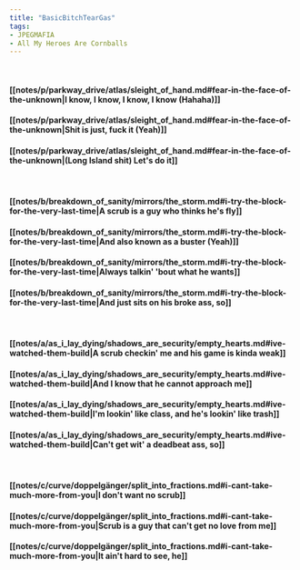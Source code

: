 ```yaml
---
title: "BasicBitchTearGas"
tags:
- JPEGMAFIA
- All My Heroes Are Cornballs
---
```

&nbsp;
#### [[notes/p/parkway_drive/atlas/sleight_of_hand.md#fear-in-the-face-of-the-unknown|I know, I know, I know, I know (Hahaha)]]
#### [[notes/p/parkway_drive/atlas/sleight_of_hand.md#fear-in-the-face-of-the-unknown|Shit is just, fuck it (Yeah)]]
#### [[notes/p/parkway_drive/atlas/sleight_of_hand.md#fear-in-the-face-of-the-unknown|(Long Island shit) Let's do it]]
&nbsp;
#### [[notes/b/breakdown_of_sanity/mirrors/the_storm.md#i-try-the-block-for-the-very-last-time|A scrub is a guy who thinks he's fly]]
#### [[notes/b/breakdown_of_sanity/mirrors/the_storm.md#i-try-the-block-for-the-very-last-time|And also known as a buster (Yeah)]]
#### [[notes/b/breakdown_of_sanity/mirrors/the_storm.md#i-try-the-block-for-the-very-last-time|Always talkin' 'bout what he wants]]
#### [[notes/b/breakdown_of_sanity/mirrors/the_storm.md#i-try-the-block-for-the-very-last-time|And just sits on his broke ass, so]]
&nbsp;
#### [[notes/a/as_i_lay_dying/shadows_are_security/empty_hearts.md#ive-watched-them-build|A scrub checkin' me and his game is kinda weak]]
#### [[notes/a/as_i_lay_dying/shadows_are_security/empty_hearts.md#ive-watched-them-build|And I know that he cannot approach me]]
#### [[notes/a/as_i_lay_dying/shadows_are_security/empty_hearts.md#ive-watched-them-build|I'm lookin' like class, and he's lookin' like trash]]
#### [[notes/a/as_i_lay_dying/shadows_are_security/empty_hearts.md#ive-watched-them-build|Can't get wit' a deadbeat ass, so]]
&nbsp;
#### [[notes/c/curve/doppelgänger/split_into_fractions.md#i-cant-take-much-more-from-you|I don't want no scrub]]
#### [[notes/c/curve/doppelgänger/split_into_fractions.md#i-cant-take-much-more-from-you|Scrub is a guy that can't get no love from me]]
#### [[notes/c/curve/doppelgänger/split_into_fractions.md#i-cant-take-much-more-from-you|It ain't hard to see, he]]

